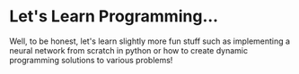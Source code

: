 # Let's Learn Programming...

Well, to be honest, let's learn slightly more fun stuff such as implementing a neural network from scratch in python or how to create dynamic programming solutions to various problems!
